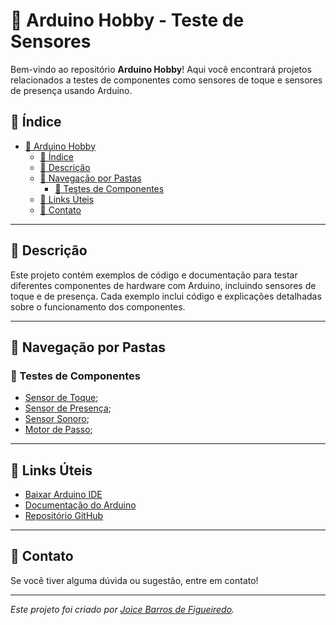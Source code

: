 ﻿# 🚀 Arduino Hobby - Teste de Sensores 

Bem-vindo ao repositório **Arduino Hobby**! Aqui você encontrará projetos relacionados a testes de componentes como sensores de toque e sensores de presença usando Arduino.

## 📌 Índice  
- [🚀 Arduino Hobby](#-arduino-hobby)
  - [📌 Índice](#-índice)
  - [📌 Descrição](#-descrição)
  - [📌 Navegação por Pastas](#-navegação-por-pastas)
    - [🔬 Testes de Componentes](#-testes-de-componentes)
  - [📌 Links Úteis](#-links-úteis)
  - [📌 Contato](#-contato)

---

## 📌 Descrição  

Este projeto contém exemplos de código e documentação para testar diferentes componentes de hardware com Arduino, incluindo sensores de toque e de presença. Cada exemplo inclui código e explicações detalhadas sobre o funcionamento dos componentes.

---

## 📌 Navegação por Pastas 

### 🔬 Testes de Componentes 

- [Sensor de Toque](TestesdeComponentes/SensorTouch);
- [Sensor de Presença](TestesdeComponentes/sensorPresenca);
- [Sensor Sonoro](TestesdeComponentes/SensorSonoro);
- [Motor de Passo](TestesdeComponentes/MotorDePasso);


---

## 📌 Links Úteis 

- [Baixar Arduino IDE](https://www.arduino.cc/en/software)
- [Documentação do Arduino](https://www.arduino.cc/reference/en/)
- [Repositório GitHub](https://github.com/JoyFigueiredo/ArduinoHobby)

---

## 📌 Contato  

Se você tiver alguma dúvida ou sugestão, entre em contato!

---

*Este projeto foi criado por [Joice Barros de Figueiredo](https://github.com/JoyFigueiredo).*

